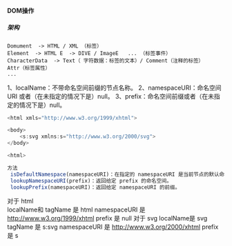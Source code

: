 #### DOM操作
##### 架构
	Domument  -> HTML / XML （标签）
	Element  -> HTML E  -> DIVE / ImageE   ... （标签事件）
	CharacterData  -> Text（ 字符数据：标签的文本）/ Comment（注释的标签）  
	Attr（标签属性）
	...

1、localName：不带命名空间前缀的节点名称。
2、namespaceURI：命名空间 URI 或者（在未指定的情况下是）null。
3、prefix：命名空间前缀或者（在未指定的情况下是）null。

```javascript
<html xmls="http://www.w3.org/1999/xhtml">

<body>
	<s:svg xmlns:s="http://www.w3.org/2000/svg">
</body>

<html>

方法
 isDefaultNamespace(namespaceURI)：在指定的 namespaceURI 是当前节点的默认命名空间的情况下返回 true。
 lookupNamespaceURI(prefix)：返回给定 prefix 的命名空间。
 lookupPrefix(namespaceURI)：返回给定 namespaceURI 的前缀。
```
对于 html   
	localName和 tagName 是  html
	namespaceURI 是  http://www.w3.org/1999/xhtml
	prefix  是  null
对于 svg
	localName是  svg 
	tagName 是  s:svg
	namespaceURI 是  http://www.w3.org/2000/xhtml
	prefix  是  s

